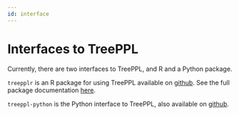 ```yaml
---
id: interface
---
```


# Interfaces to TreePPL

Currently, there are two interfaces to TreePPL, and R and a Python package. 

`treepplr` is an R package for using TreePPL available on [github](https://github.com/treeppl/treepplr). See the full package documentation [here](https://treeppl.org/treepplr/index.html).

`treeppl-python` is the Python interface to TreePPL, also available on [github](https://github.com/treeppl/treeppl-python). 


